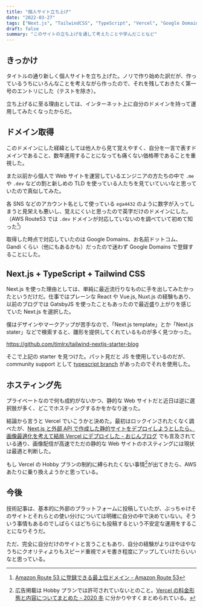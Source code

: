 ```yaml
---
title: "個人サイト立ち上げ"
date: "2022-03-27"
tags: ["Next.js", "TailwindCSS", "TypeScript", "Vercel", "Google Domains"]
draft: false
summary: "このサイトの立ち上げを通して考えたことや学んだことなど"
---
```


## きっかけ

タイトルの通り新しく個人サイトを立ち上げた。ノリで作り始めた訳だが、作っているうちにいろんなことを考えながら作ったので、それを残しておきたく第一号のエントリにした（テストを除き）。

立ち上げるに至る理由としては、インターネット上に自分のドメインを持って運用してみたくなったからだ。

## ドメイン取得

このドメインにした経緯としては他人から見て覚えやすく、自分を一言で表すドメインであること、数年運用することになっても痛くない価格帯であることを重視した。

また以前から個人で Web サイトを運営しているエンジニアの方たちの中で `.me` や `.dev` などの割と新しめの TLD を使っている人たちを見ていていいなと思っていたので真似してみた。

各 SNS などのアカウント名として使っている `ega4432` のように数字が入ってしまうと見栄えも悪いし、覚えにくいと思ったので英字だけのドメインにした。（AWS Route53 では `.dev` ドメインが対応していないのを調べていて初めて知った[^1]）

取得した時点で対応していたのは Google Domains、お名前ドットコム、 Gandi くらい（他にもあるかも）だったので迷わず Google Domains で登録することにした。

## Next.js + TypeScript + Tailwind CSS

Next.js を使った理由としては、単純に最近流行りなものに手を出してみたかったというだけだ。仕事ではプレーンな React や Vue.js, Nuxt.js の経験もあり、以前のブログでは GatsbyJS を使ったこともあったので最近盛り上がりを感じていた Next.js を選択した。

僕はデザインやマークアップが苦手なので、「Next.js template」とか「Next.js stater」などで検索すると、雛形を提供してくれているものが多く見つかった。

https://github.com/timlrx/tailwind-nextjs-starter-blog

そこで上記の starter を見つけた。パット見だと JS を使用しているのだが、community support として [typescript branch](https://github.com/timlrx/tailwind-nextjs-starter-blog/tree/typescript) があったのでそれを使用した。

## ホスティング先

プライベートなので何も成約がないかつ、静的な Web サイトだと近日は逆に選択肢が多く、どこでホスティングするかをかなり迷った。

結論から言うと Vercel でいこうかと決めた。最初はロックインされたくなく調べたが、[Next\.js と外部 API で作成した静的サイトをデプロイしようとしたら、画像最適化を考えて結局 Vercel にデプロイした \- おじんブログ](https://mr-ozin.hatenablog.jp/entry/2021/10/15/005554) でも言及されている通り、画像配信が高速でただの静的な Web サイトのホスティングには現状は最適と判断した。

もし Vercel の Hobby プランの制約に縛られたくない事情[^2]が出てきたら、AWS あたりに乗り換えようかと思っている。

## 今後

技術記事は、基本的に外部のプラットフォームに投稿していたが、ぶっちゃけそのサイトとそれらとの使い分けについては明確に自分の中で決めていない。そういう事情もあるのでしばらくはどちらにも投稿するという不安定な運用をすることになりそうだ。

ただ、完全に自分だけのサイトと言うこともあり、自分の経験がよりほやほやなうちにクオリティよりもスピード重視でメモ書き程度にアップしていけたらいいなと思っている。

[^1]: [Amazon Route 53 に登録できる最上位ドメイン \- Amazon Route 53](https://docs.aws.amazon.com/ja_jp/Route53/latest/DeveloperGuide/registrar-tld-list.html)
[^2]: 広告掲載は Hobby プランでは許可されていないとのこと。[Vercel の料金形態と内容についてまとめた \- 2020 冬](https://zenn.dev/lollipop_onl/articles/eoz-vercel-pricing-2020) に分かりやすくまとめられている。
